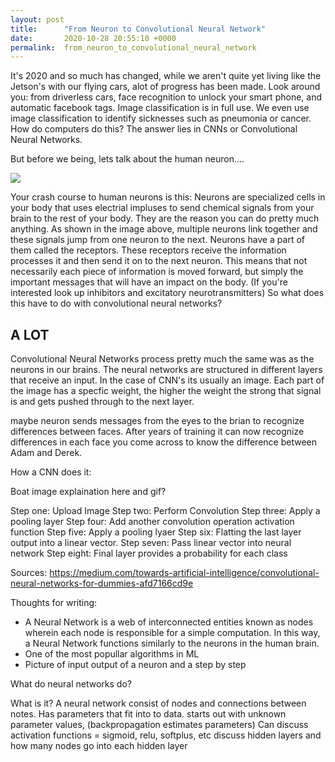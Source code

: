 ```yaml
---
layout: post
title:      "From Neuron to Convolutional Neural Network"
date:       2020-10-28 20:55:10 +0000
permalink:  from_neuron_to_convolutional_neural_network
---
```


It's 2020 and so much has changed, while we aren't quite yet living like the Jetson's with our flying cars, alot of progress has been made. Look around you: from driverless cars, face recognition to unlock your smart phone, and automatic facebook tags. Image classification is in full use. We even use image classification to identify sicknesses such as pneumonia or cancer. How do computers do this? The answer lies in CNNs or Convolutional Neural Networks. 

But before we being, lets talk about the human neuron....

<img src = 'http://ex-m.eu/wp/wp-content/uploads/2014/11/NEURON-CHAIN.jpg'>

Your crash course to human neurons is this: Neurons are specialized cells in your body that uses electrial impluses to send chemical signals from your brain to the rest of your body. They are the reason you can do pretty much anything. As shown in the image above, multiple neurons link together and these signals jump from one neuron to the next. Neurons have a part of them called the receptors. These receptors receive the information processes it and then send it on to the next neuron. This means that not necessarily each piece of information is moved forward, but simply the important messages that will have an impact on the body. (If you're interested look up inhibitors and excitatory neurotransmitters) So what does this have to do with convolutional neural networks?

## A LOT

Convolutional Neural Networks process pretty much the same was as the neurons in our brains. The neural networks are structured in different layers that receive an input. In the case of CNN's its usually an image. Each part of the image has a specfic weight, the higher the weight the strong that signal is and gets pushed through to the next layer. 


maybe neuron sends messages from the eyes to the brian to recognize differences between faces. After years of training it can now recognize differences in each face you come across to know the difference between Adam and Derek. 




How a CNN does it:

Boat image explaination here and gif?

Step one: Upload Image
Step two: Perform Convolution
Step three: Apply a pooling layer
Step four: Add another convolution operation activation function
Step five: Apply a pooling lyaer
Step six: Flatting the last layer output into a linear vector.
Step seven: Pass linear vector into neural network
Step eight: Final layer provides a probability for each class





Sources: 
https://medium.com/towards-artificial-intelligence/convolutional-neural-networks-for-dummies-afd7166cd9e









Thoughts for writing:
- A Neural Network is a web of interconnected entities known as nodes wherein each node is responsible for a simple computation. In this way, a Neural Network functions similarly to the neurons in the human brain. 
- One of the most popullar algorithms in ML
- Picture of input output of a neuron and a step by step


What do neural networks do?


What is it?
A neural network consist of nodes and connections between notes. 
Has parameters that fit into to data.
starts out with unknown parameter values, (backpropagation estimates parameters)
Can discuss activation functions = sigmoid, relu, softplus, etc
discuss hidden layers and how many nodes go into each hidden layer
